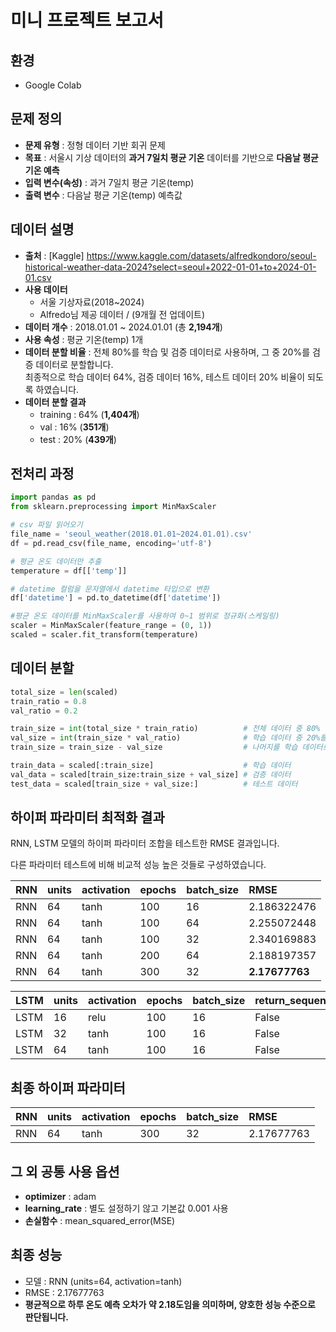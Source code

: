 # 미니 프로젝트 보고서

## **환경** 
- Google Colab

## **문제 정의**
- **문제 유형** : 정형 데이터 기반 회귀 문제
- **목표** : 서울시 기상 데이터의 **과거 7일치 평균 기온** 데이터를 기반으로 **다음날 평균 기온 예측**
- **입력 변수(속성)** : 과거 7일치 평균 기온(temp)
- **출력 변수** : 다음날 평균 기온(temp) 예측값


## **데이터 설명**
- **출처** : [Kaggle] https://www.kaggle.com/datasets/alfredkondoro/seoul-historical-weather-data-2024?select=seoul+2022-01-01+to+2024-01-01.csv  
- **사용 데이터**
    - 서울 기상자료(2018~2024)
    - Alfredo님 제공 데이터 / (9개월 전 업데이트)
- **데이터 개수** : 2018.01.01 ~ 2024.01.01 (총 **2,194개**)
- **사용 속성** : 평균 기온(temp) 1개  
- **데이터 분할 비율** : 전체 80%를 학습 및 검증 데이터로 사용하며, 그 중 20%를 검증 데이터로 분할합니다.  
최종적으로 학습 데이터 64%, 검증 데이터 16%, 테스트 데이터 20% 비율이 되도록 하였습니다.
- **데이터 분할 결과**
  - training : 64% (**1,404개**)
  - val      : 16% (**351개**)
  - test     : 20% (**439개**)
    
## **전처리 과정**
```python
import pandas as pd
from sklearn.preprocessing import MinMaxScaler

# csv 파일 읽어오기
file_name = 'seoul_weather(2018.01.01~2024.01.01).csv'
df = pd.read_csv(file_name, encoding='utf-8')

# 평균 온도 데이터만 추출
temperature = df[['temp']] 

# datetime 컬럼을 문자열에서 datetime 타입으로 변환
df['datetime'] = pd.to_datetime(df['datetime']) 

#평균 온도 데이터를 MinMaxScaler를 사용하여 0~1 범위로 정규화(스케일링)
scaler = MinMaxScaler(feature_range = (0, 1))
scaled = scaler.fit_transform(temperature)
```


## **데이터 분할**
```python
total_size = len(scaled)
train_ratio = 0.8
val_ratio = 0.2

train_size = int(total_size * train_ratio)          # 전체 데이터 중 80%
val_size = int(train_size * val_ratio)              # 학습 데이터 중 20%를 검증 데이터로 사용
train_size = train_size - val_size                  # 나머지를 학습 데이터로 사용

train_data = scaled[:train_size]                    # 학습 데이터
val_data = scaled[train_size:train_size + val_size] # 검증 데이터
test_data = scaled[train_size + val_size:]          # 테스트 데이터
```


## **하이퍼 파라미터 최적화 결과**
RNN, LSTM 모델의 하이퍼 파라미터 조합을 테스트한 RMSE 결과입니다.  

다른 파라미터 테스트에 비해 비교적 성능 높은 것들로 구성하였습니다.

| RNN | units | activation |  epochs | batch_size | RMSE           |
| :-- |  :---- | :--------- |  :----- | :---------- | :------------- |
| RNN | 64    | tanh        |  100    | 16          | 2.186322476    |
| RNN |  64    | tanh       |  100    | 64          | 2.255072448    |
| RNN |  64    | tanh       |  100    | 32          | 2.340169883    |
| RNN |  64    | tanh       |  200    | 64          | 2.188197357    |
| RNN |  64    | tanh       |  300    | 32          | **2.17677763** |

| LSTM |  units | activation | epochs | batch_size | return_sequences | RMSE        |
| :--- |  :---- | :--------- |  :----- | :---------- | :---------------- | :---------- |
| LSTM |  16    | relu       |  100    | 16          | False                 | 2.901969916 |
| LSTM |  32    | tanh       |  100    | 16          | False                 | 3.121396302 |
| LSTM |  64    | tanh       |  100    | 16          | False                 | 3.050902426 |



## **최종 하이퍼 파라미터**
| RNN | units | activation |   epochs | batch_size | RMSE 
| :-- |  :---- | :--------- |   :----- | :---------- | :------------- | 
| RNN |  64    | tanh       |   300    | 32          | 2.17677763 |


## 그 외 공통 사용 옵션
- **optimizer** : adam
- **learning_rate** : 별도 설정하기 않고 기본값 0.001 사용
- **손실함수** : mean_squared_error(MSE)

## **최종 성능**
- 모델 : RNN (units=64, activation=tanh)
- RMSE : 2.17677763
- **평균적으로 하루 온도 예측 오차가 약 2.18도임을 의미하며, 양호한 성능 수준으로 판단됩니다.**